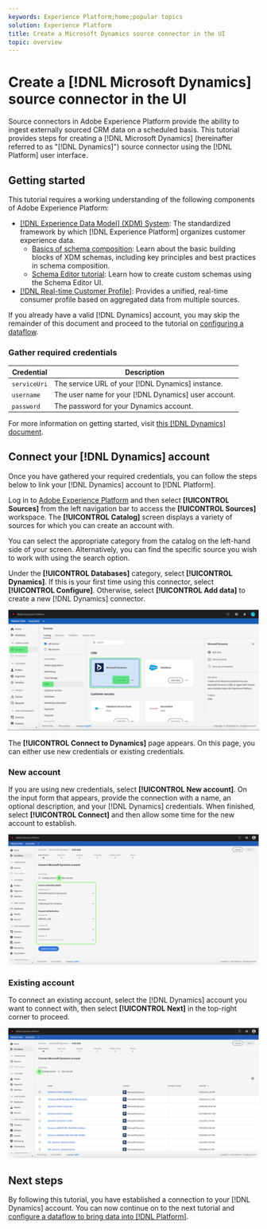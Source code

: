 ```yaml
---
keywords: Experience Platform;home;popular topics
solution: Experience Platform
title: Create a Microsoft Dynamics source connector in the UI
topic: overview
---
```


# Create a [!DNL Microsoft Dynamics] source connector in the UI

Source connectors in Adobe Experience Platform provide the ability to ingest externally sourced CRM data on a scheduled basis. This tutorial provides steps for creating a [!DNL Microsoft Dynamics] (hereinafter referred to as "[!DNL Dynamics]") source connector using the [!DNL Platform] user interface.

## Getting started

This tutorial requires a working understanding of the following components of Adobe Experience Platform:

*   [[!DNL Experience Data Model] (XDM) System](../../../../../xdm/home.md): The standardized framework by which [!DNL Experience Platform] organizes customer experience data.
    *   [Basics of schema composition](../../../../../xdm/schema/composition.md): Learn about the basic building blocks of XDM schemas, including key principles and best practices in schema composition.
    *   [Schema Editor tutorial](../../../../../xdm/tutorials/create-schema-ui.md): Learn how to create custom schemas using the Schema Editor UI.
*   [[!DNL Real-time Customer Profile]](../../../../../profile/home.md): Provides a unified, real-time consumer profile based on aggregated data from multiple sources.

If you already have a valid [!DNL Dynamics] account, you may skip the remainder of this document and proceed to the tutorial on [configuring a dataflow](../../dataflow/crm.md).

### Gather required credentials

| Credential | Description |
| ---------- | ----------- |
| `serviceUri` | The service URL of your [!DNL Dynamics] instance. |
| `username` | The user name for your [!DNL Dynamics] user account. |
| `password` | The password for your Dynamics account. |

For more information on getting started, visit [this [!DNL Dynamics] document](https://docs.microsoft.com/en-us/powerapps/developer/common-data-service/authenticate-oauth).

## Connect your [!DNL Dynamics] account

Once you have gathered your required credentials, you can follow the steps below to link your [!DNL Dynamics] account to [!DNL Platform].

Log in to [Adobe Experience Platform](https://platform.adobe.com) and then select **[!UICONTROL Sources]** from the left navigation bar to access the **[!UICONTROL Sources]** workspace. The **[!UICONTROL Catalog]** screen displays a variety of sources for which you can create an account with.

You can select the appropriate category from the catalog on the left-hand side of your screen. Alternatively, you can find the specific source you wish to work with using the search option.

Under the **[!UICONTROL Databases]** category, select **[!UICONTROL Dynamics]**. If this is your first time using this connector, select **[!UICONTROL Configure]**. Otherwise, select **[!UICONTROL Add data]** to create a new [!DNL Dynamics] connector.

![catalog](../../../../images/tutorials/create/ms-dynamics/catalog.png)

The **[!UICONTROL Connect to Dynamics]** page appears. On this page, you can either use new credentials or existing credentials.

### New account

If you are using new credentials, select **[!UICONTROL New account]**. On the input form that appears, provide the connection with a name, an optional description, and your [!DNL Dynamics] credentials. When finished, select **[!UICONTROL Connect]** and then allow some time for the new account to establish.

![connect](../../../../images/tutorials/create/ms-dynamics/new.png)

### Existing account

To connect an existing account, select the [!DNL Dynamics] account you want to connect with, then select **[!UICONTROL Next]** in the top-right corner to proceed.

![existing](../../../../images/tutorials/create/ms-dynamics/existing.png)

## Next steps

By following this tutorial, you have established a connection to your [!DNL Dynamics] account. You can now continue on to the next tutorial and [configure a dataflow to bring data into [!DNL Platform]](../../dataflow/crm.md).